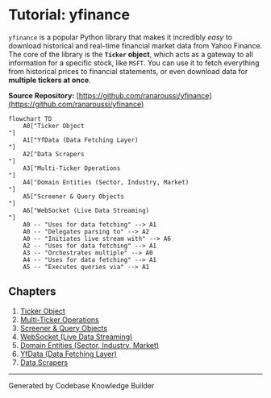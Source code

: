 # Tutorial: yfinance

`yfinance` is a popular Python library that makes it incredibly *easy* to download historical and real-time financial market data from Yahoo Finance. The core of the library is the **`Ticker` object**, which acts as a gateway to all information for a specific stock, like `MSFT`. You can use it to fetch everything from historical prices to financial statements, or even download data for **multiple tickers at once**.


**Source Repository:** [https://github.com/ranaroussi/yfinance](https://github.com/ranaroussi/yfinance)

```mermaid
flowchart TD
    A0["Ticker Object
"]
    A1["YfData (Data Fetching Layer)
"]
    A2["Data Scrapers
"]
    A3["Multi-Ticker Operations
"]
    A4["Domain Entities (Sector, Industry, Market)
"]
    A5["Screener & Query Objects
"]
    A6["WebSocket (Live Data Streaming)
"]
    A0 -- "Uses for data fetching" --> A1
    A0 -- "Delegates parsing to" --> A2
    A0 -- "Initiates live stream with" --> A6
    A2 -- "Uses for data fetching" --> A1
    A3 -- "Orchestrates multiple" --> A0
    A4 -- "Uses for data fetching" --> A1
    A5 -- "Executes queries via" --> A1
```

## Chapters

1. [Ticker Object
](01_ticker_object_.md)
2. [Multi-Ticker Operations
](02_multi_ticker_operations_.md)
3. [Screener & Query Objects
](03_screener___query_objects_.md)
4. [WebSocket (Live Data Streaming)
](04_websocket__live_data_streaming__.md)
5. [Domain Entities (Sector, Industry, Market)
](05_domain_entities__sector__industry__market__.md)
6. [YfData (Data Fetching Layer)
](06_yfdata__data_fetching_layer__.md)
7. [Data Scrapers
](07_data_scrapers_.md)


---

Generated by Codebase Knowledge Builder